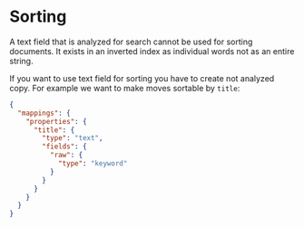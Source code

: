 # Sorting

A text field that is analyzed for search cannot be used for sorting documents. 
It exists in an inverted index as individual words not as an entire string.

If you want to use text field for sorting you have to create not analyzed copy. 
For example we want to make moves sortable by `title`:
```json
{
  "mappings": {
    "properties": {
      "title": {
        "type": "text",
        "fields": {
          "raw": {
            "type": "keyword"
          }
        }
      }
    }
  }
}
```